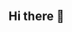 ## Hi there 👋

<!--
**sprengeraj/sprengeraj** is a ✨ _special_ ✨ repository because its `README.md` (this file) appears on your GitHub profile.

Here are some ideas to get you started:

- 🔭 I’m currently working on completing my masters degree and exploring new careers
- 🌱 I’m currently learning about curation and archives
- ⚡ Fun fact: I enjoy yoyoing and fingerboarding

https://github.com/topics/android
-->
